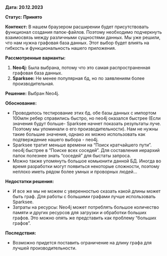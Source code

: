 **Дата: 20.12.2023** 

**Статус: Принято** 

**Контекст:** 
 В нашем браузером расширении будет присутствовать функционал создания папок-файлов. Поэтому необходимо подчеркнуть взаимосвязь между различными сущностями данных. Мы уже решили, что нам нужна графовая база данных. Этот выбор будет влиять на гибкость и функциональность нашего приложения.

**Рассмотренные варианты:**

1. **Neo4j:** Была выбрана, потому что это самая распространенная графовая база данных. 
2. **Sparksee:** Не менее популярная бд, но по заявлениям более производительная.

**Решение:** Выбран Neo4j.

**Обоснование:** 
- Проводилось тестирование этих бд. обе базы данных с импортом 100млн ребер справились быстро, но neo4j оказался быстрее (Если значения будут больше- Sparksee начнет показать результаты луче. Поэтому мы упоминали о его производительности). Нам не нужны такие большие значения, однако их можно использовать как подтверждение нашего выбора - neo4j.
- Sparksee тратит меньше времени на “Поиск кратчайшего пути”. neo4j быстрее в “Поиске всех соседей”. Для составления иерархий папок полезнее знать “соседей” для быстаты запроса.
- Можно также упомянуть большое комьюнити данной БД. Иногда во время разработки могут появиться некоторые сложности, поэтому неплохо иметь рядом более умных и проворных людей…


**Недостатки решения:**
- И все же мы не можем с уверенностью сказать какой длины может быть граф.  Для работы с большими графами лучше использовать Sparksee.
- Затраты на ресурсы: Neo4j может потреблять большое количество памяти и других ресурсов для загрузки и обработки больших графов. Это можно опять же представить как проблему “больших графов”.

**Последствия:**
- Возможно придется поставить ограничение на длину графа для лучшей производительности.